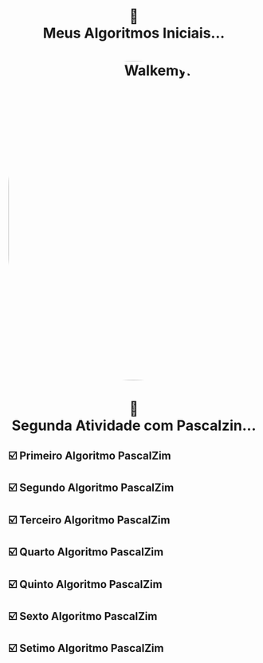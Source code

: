 <h1 align="center">
📄<br> Meus Algoritmos Iniciais... 
</h1>

<h1 align="center">
 <img align="center" alt="Walkemyr-pic" height="640" style="border-radius:640px;" 
 src="https://cdn.discordapp.com/attachments/712667373060227102/1014949367515467826/Sem_Titulo-1.png">
 
 ##
 
 </div>

<h1 align="center">
📄<br> Segunda Atividade com Pascalzin... 
</h1>

##

## ☑️ Primeiro Algoritmo PascalZim
 

  

 ## ☑️ Segundo Algoritmo PascalZim
 


## ☑️ Terceiro Algoritmo PascalZim



 ## ☑️ Quarto Algoritmo PascalZim
 

 ## ☑️ Quinto Algoritmo PascalZim




## ☑️ Sexto Algoritmo PascalZim



## ☑️ Setimo Algoritmo PascalZim



</div>

##
